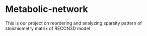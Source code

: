 # Metabolic-network
This is our project on reordering and analyzing sparsity pattern of stoichiometry matrix of RECON3D model
